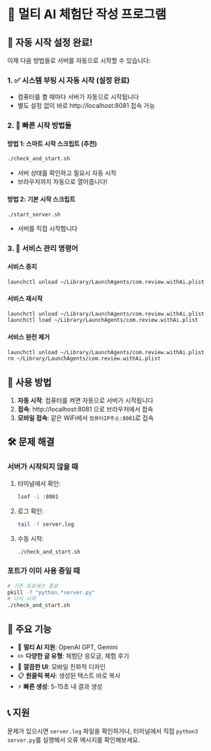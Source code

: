 # 🤖 멀티 AI 체험단 작성 프로그램

## 🚀 자동 시작 설정 완료!

이제 다음 방법들로 서버를 자동으로 시작할 수 있습니다:

### 1. ✅ 시스템 부팅 시 자동 시작 (설정 완료)
- 컴퓨터를 켤 때마다 서버가 자동으로 시작됩니다
- 별도 설정 없이 바로 http://localhost:8081 접속 가능

### 2. 📱 빠른 시작 방법들

#### 방법 1: 스마트 시작 스크립트 (추천)
```bash
./check_and_start.sh
```
- 서버 상태를 확인하고 필요시 자동 시작
- 브라우저까지 자동으로 열어줍니다!

#### 방법 2: 기본 시작 스크립트
```bash
./start_server.sh
```
- 서버를 직접 시작합니다

### 3. 🔧 서비스 관리 명령어

#### 서비스 중지
```bash
launchctl unload ~/Library/LaunchAgents/com.review.withAi.plist
```

#### 서비스 재시작
```bash
launchctl unload ~/Library/LaunchAgents/com.review.withAi.plist
launchctl load ~/Library/LaunchAgents/com.review.withAi.plist
```

#### 서비스 완전 제거
```bash
launchctl unload ~/Library/LaunchAgents/com.review.withAi.plist
rm ~/Library/LaunchAgents/com.review.withAi.plist
```

## 📱 사용 방법

1. **자동 시작**: 컴퓨터를 켜면 자동으로 서버가 시작됩니다
2. **접속**: http://localhost:8081 으로 브라우저에서 접속
3. **모바일 접속**: 같은 WiFi에서 `컴퓨터IP주소:8081`로 접속

## 🛠️ 문제 해결

### 서버가 시작되지 않을 때
1. 터미널에서 확인:
   ```bash
   lsof -i :8081
   ```

2. 로그 확인:
   ```bash
   tail -f server.log
   ```

3. 수동 시작:
   ```bash
   ./check_and_start.sh
   ```

### 포트가 이미 사용 중일 때
```bash
# 기존 프로세스 종료
pkill -f "python.*server.py"
# 다시 시작
./check_and_start.sh
```

## 🎯 주요 기능

- 🧠 **멀티 AI 지원**: OpenAI GPT, Gemini
- ✏️ **다양한 글 유형**: 체험단 응모글, 체험 후기
- 🎨 **깔끔한 UI**: 모바일 친화적 디자인
- 📋 **원클릭 복사**: 생성된 텍스트 바로 복사
- ⚡ **빠른 생성**: 5-15초 내 결과 생성

## 📞 지원

문제가 있으시면 `server.log` 파일을 확인하거나, 터미널에서 직접 `python3 server.py`를 실행해서 오류 메시지를 확인해보세요. 